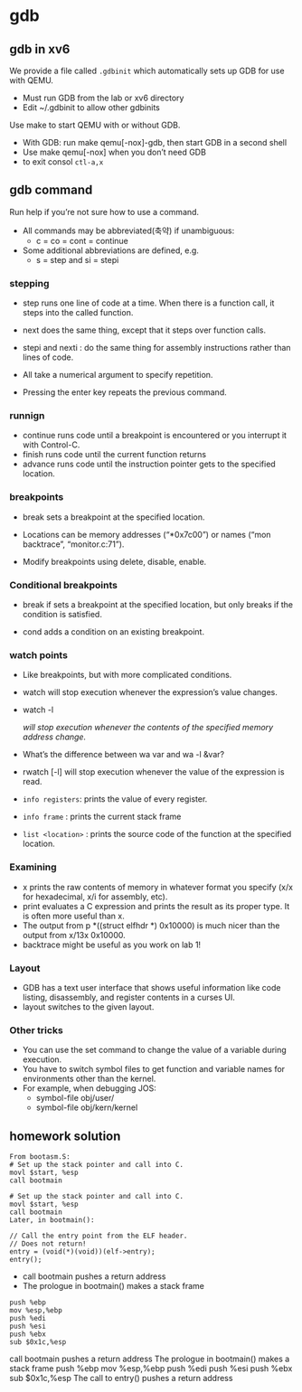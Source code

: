 
# gdb
## gdb in xv6

 We provide a file called `.gdbinit` which automatically sets up GDB for use with QEMU.
- Must run GDB from the lab or xv6 directory
- Edit ~/.gdbinit to allow other gdbinits

Use make to start QEMU with or without GDB.
- With GDB: run make qemu[-nox]-gdb, then start GDB in a second shell
- Use make qemu[-nox] when you don’t need GDB
- to exit consol `ctl-a,x`

## gdb command
Run help <command-name> if you’re not sure how to use a command.
- All commands may be abbreviated(축약) if unambiguous:
  * c = co = cont = continue
- Some additional abbreviations are defined, e.g.
  * s = step and si = stepi


### stepping
* step runs one line of code at a time. When there is a function call, it steps into the called function.
* next does the same thing, except that it steps over function calls.
* stepi and nexti : do the same thing for assembly instructions rather than lines of code.

* All take a numerical argument to specify repetition.
* Pressing the enter key repeats the previous command.

### runnign 
* continue runs code until a breakpoint is encountered or
you interrupt it with Control-C.
* finish runs code until the current function returns
* advance <location> runs code until the instruction  pointer gets to the specified location.


### breakpoints 

* break <location> sets a breakpoint at the specified location.

* Locations can be memory addresses (“*0x7c00”) or names (“mon backtrace”, “monitor.c:71”).
* Modify breakpoints using delete, disable, enable.

### Conditional breakpoints 

* break <location> if <condition> sets a breakpoint at the specified location, but only breaks if the condition is satisfied.

* cond <number> <condition> adds a condition on an existing breakpoint.

### watch points 

* Like breakpoints, but with more complicated conditions.
* watch <expression> will stop execution whenever the expression’s value changes.
* watch -l <address> will stop execution whenever  the contents of the specified memory address change.
* What’s the difference between wa var and wa -l &var?
* rwatch [-l] <expression> will stop execution whenever the value of the expression is read.

* `info registers`: prints the value of every register.
* `info frame` :  prints the current stack frame
* `list <location>` :  prints the source code of the function
at the specified location.


### Examining 

* x prints the raw contents of memory in whatever format
you specify (x/x for hexadecimal, x/i for assembly, etc).
* print evaluates a C expression and prints the result as
its proper type. It is often more useful than x.
* The output from p *((struct elfhdr *) 0x10000)
is much nicer than the output from x/13x 0x10000.
* backtrace might be useful as you work on lab 1!

### Layout
* GDB has a text user interface that shows useful
information like code listing, disassembly, and register
contents in a curses UI.
* layout <name> switches to the given layout.

### Other tricks 
* You can use the set command to change the value of a
variable during execution.
* You have to switch symbol files to get function and
variable names for environments other than the kernel.
* For example, when debugging JOS:
  - symbol-file obj/user/<name>
  - symbol-file obj/kern/kernel






## homework solution

```
From bootasm.S:
# Set up the stack pointer and call into C.
movl $start, %esp
call bootmain

# Set up the stack pointer and call into C.
movl $start, %esp
call bootmain
Later, in bootmain():

// Call the entry point from the ELF header.
// Does not return!
entry = (void(*)(void))(elf->entry);
entry();

````

* call bootmain pushes a return address
* The prologue in bootmain() makes a stack frame

````
push %ebp
mov %esp,%ebp
push %edi
push %esi
push %ebx
sub $0x1c,%esp
````

call bootmain pushes a return address
The prologue in bootmain() makes a stack frame
push %ebp
mov %esp,%ebp
push %edi
push %esi
push %ebx
sub $0x1c,%esp
The call to entry() pushes a return address
